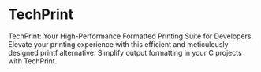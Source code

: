 # TechPrint
TechPrint: Your High-Performance Formatted Printing Suite for Developers. Elevate your printing experience with this efficient and meticulously designed printf alternative. Simplify output formatting in your C projects with TechPrint.
